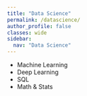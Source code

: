 ```yaml
---
title: "Data Science"
permalink: /datascience/
author_profile: false
classes: wide
sidebar:
  nav: "Data Science"
---
```

- Machine Learning
- Deep Learning
- SQL
- Math & Stats